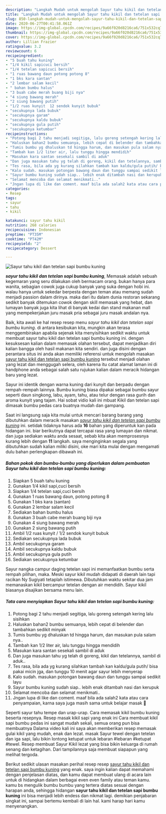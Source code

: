 ```yaml
---
description: "Langkah Mudah untuk mengolah Sayur tahu kikil dan tetelan sapi bumbu kuning, Enak"
title: "Langkah Mudah untuk mengolah Sayur tahu kikil dan tetelan sapi bumbu kuning, Enak"
slug: 850-langkah-mudah-untuk-mengolah-sayur-tahu-kikil-dan-tetelan-sapi-bumbu-kuning-enak
date: 2020-06-27T00:41:58.061Z
image: https://img-global.cpcdn.com/recipes/9a66f020d8216ca6/751x532cq70/sayur-tahu-kikil-dan-tetelan-sapi-bumbu-kuning-foto-resep-utama.jpg
thumbnail: https://img-global.cpcdn.com/recipes/9a66f020d8216ca6/751x532cq70/sayur-tahu-kikil-dan-tetelan-sapi-bumbu-kuning-foto-resep-utama.jpg
cover: https://img-global.cpcdn.com/recipes/9a66f020d8216ca6/751x532cq70/sayur-tahu-kikil-dan-tetelan-sapi-bumbu-kuning-foto-resep-utama.jpg
author: Lillian Frazier
ratingvalue: 3.2
reviewcount: 6
recipeingredient:
- "5 buah tahu kuning"
- "1/4 kikil sapicuci bersih"
- "1/4 tetelan sapicuci bersih"
- "1 ruas bawang daun potong potong 8"
- "1 bks kara santan"
- "2 lembar salam kecil"
- " bahan bumbu halus"
- "3 buah cabe merah buang biji nya"
- "4 siung bawang merah"
- "2 siung bawang putih"
- "1/2 ruas kunyit  12 sendok kunyit bubuk"
- "secukupnya lada bubuk"
- "secukupnya garam"
- "secukupnya kaldu bubuk"
- "secukupnya gula putih"
- "secukupnya ketumbar"
recipeinstructions:
- "Potong bagi 2 tahu menjadi segitiga, lalu goreng setengah kering lalu sisihkan"
- "Haluskan bahan2 bumbu semuanya, lebih cepat di belender dan tambahkan sedikit minyak"
- "Tumis bumbu yg dhaluskan td hingga harum, dan masukan pula salam nya.."
- "Tambah kan 1/2 liter air, lalu tunggu hingga mendidih"
- "Masukan kara santan sesekali sambil di aduk"
- "Dan juga masukan tahu yg telah di goreng, kikil dan tetelannya, sambil di aduk.."
- "Tes rasa, bila ada yg kurang silahkan tambah kan kaldu/gula putih/ bisa pakai micin jga, dan tunggu 10 menit agar sayur lebih menyerap"
- "Kalo sudah. masukan potongan bawang daun dan tunggu sampai sedikit layu"
- "Sayur bumbu kuning sudah siap.. lebih enak ditambah nasi dan kerupuk"
- "Selamat mencoba dan selamat menikmati.."
- "Jngan lupa di like dan coment. maaf bila ada salah2 kata atau cara penyampaian, karna saya juga masih sama untuk belajar masak 🙂"
categories:
- Resep
tags:
- sayur
- tahu
- kikil

katakunci: sayur tahu kikil 
nutrition: 268 calories
recipecuisine: Indonesian
preptime: "PT35M"
cooktime: "PT42M"
recipeyield: "2"
recipecategory: Dessert

---
```



![Sayur tahu kikil dan tetelan sapi bumbu kuning](https://img-global.cpcdn.com/recipes/9a66f020d8216ca6/751x532cq70/sayur-tahu-kikil-dan-tetelan-sapi-bumbu-kuning-foto-resep-utama.jpg)

<b><i>sayur tahu kikil dan tetelan sapi bumbu kuning</i></b>, Memasak adalah sebuah kegemaran yang seru dilakukan oleh bermacam orang. bukan hanya para wanita, sebagian cowok juga cukup banyak yang suka dengan hobi ini. walau hanya untuk sekedar berpesta dengan teman atau memang sudah menjadi passion dalam dirinya. maka dari itu dalam dunia restoran sekarang sedikit banyak ditemukan cowok dengan skill memasak yang hebat, dan lumayan banyak juga kita lihat di banyak kedai dan stand makanan mall yang mempekerjakan juru masak pria sebagai juru masak andalan nya.

Baik, kita awali ke hal resep resep menu <i>sayur tahu kikil dan tetelan sapi bumbu kuning</i>. di antara kesibukan kita, mungkin akan terasa menggembirakan apabila sejenak kita menyisihkan sedikit waktu untuk membuat sayur tahu kikil dan tetelan sapi bumbu kuning ini. dengan kesuksesan kalian dalam memasak olahan tersebut, dapat menjadikan diri kalian bangga oleh hasil makanan kita sendiri. dan juga disini dengan perantara situs ini anda akan memiliki referensi untuk mengolah masakan <u>sayur tahu kikil dan tetelan sapi bumbu kuning</u> tersebut menjadi olahan yang lezat dan menggugah selera, oleh karena itu catat alamat laman ini di handphone anda sebagai salah satu rujukan kalian dalam meracik hidangan baru yang lezat.

Sayur ini identik dengan warna kuning dari kunyit dan berpadu dengan rempah-rempah lainnya. Bumbu kuning biasa dipakai sebagai bumbu sayur seperti daun singkong, labu, ayam, tahu, atau telur dengan rasa gurih dan aroma kunyit yang tajam. Hai sobat vidio kali ini mbuat Kikil dan tetelan sapi dimasak bumbu pedas cara buatnya mudah dan gampang.


Saat ini langsung saja kita mulai untuk mencari barang barang yang dibutuhkan dalam meracik masakan <u><i>sayur tahu kikil dan tetelan sapi bumbu kuning</i></u> ini. setidak tidaknya harus ada <b>16</b> bahan yang diperuntuk kan pada hidangan ini. biar berikutnya dapat tercapai rasa yang lumayan dan nikmat. dan juga sediakan waktu anda sesaat, sebab kita akan memprosesnya kurang lebih dengan <b>11</b> langkah. saya menginginkan segala yang dibutuhkan sudah kalian miliki disini, oke mari kita mulai dengan mengamati dulu bahan perlengkapan dibawah ini.

<!--inarticleads1-->

##### Bahan pokok dan bumbu-bumbu yang diperlukan dalam pembuatan Sayur tahu kikil dan tetelan sapi bumbu kuning:

1. Siapkan 5 buah tahu kuning
1. Gunakan 1/4 kikil sapi,cuci bersih
1. Siapkan 1/4 tetelan sapi,cuci bersih
1. Gunakan 1 ruas bawang daun, potong potong 8
1. Gunakan 1 bks kara (santan)
1. Gunakan 2 lembar salam kecil
1. Sediakan  bahan bumbu halus
1. Gunakan 3 buah cabe merah buang biji nya
1. Gunakan 4 siung bawang merah
1. Gunakan 2 siung bawang putih
1. Ambil 1/2 ruas kunyit / 1/2 sendok kunyit bubuk
1. Sediakan secukupnya lada bubuk
1. Ambil secukupnya garam
1. Ambil secukupnya kaldu bubuk
1. Ambil secukupnya gula putih
1. Sediakan secukupnya ketumbar


Sayur nangka campur daging tetelan sapi ini memanfaatkan bumbu serta rempah pilihan, maka. Meski sayur kikil mudah didapati di daerah lain tapi racikan Ny Sugiyati tetaplah istimewa. Dibutuhkan waktu sekitar dua jam memanaskan kikil bercampur tetelan dengan air mendidih. Sayur kikil biasanya disajikan bersama menu lain. 

<!--inarticleads2-->

##### Tata cara menyiapkan Sayur tahu kikil dan tetelan sapi bumbu kuning:

1. Potong bagi 2 tahu menjadi segitiga, lalu goreng setengah kering lalu sisihkan
1. Haluskan bahan2 bumbu semuanya, lebih cepat di belender dan tambahkan sedikit minyak
1. Tumis bumbu yg dhaluskan td hingga harum, dan masukan pula salam nya..
1. Tambah kan 1/2 liter air, lalu tunggu hingga mendidih
1. Masukan kara santan sesekali sambil di aduk
1. Dan juga masukan tahu yg telah di goreng, kikil dan tetelannya, sambil di aduk..
1. Tes rasa, bila ada yg kurang silahkan tambah kan kaldu/gula putih/ bisa pakai micin jga, dan tunggu 10 menit agar sayur lebih menyerap
1. Kalo sudah. masukan potongan bawang daun dan tunggu sampai sedikit layu
1. Sayur bumbu kuning sudah siap.. lebih enak ditambah nasi dan kerupuk
1. Selamat mencoba dan selamat menikmati..
1. Jngan lupa di like dan coment. maaf bila ada salah2 kata atau cara penyampaian, karna saya juga masih sama untuk belajar masak 🙂


Seperti sayur tahu tempe dan urap-urap. Cara memasak kikil bumbu kuning beserta resepnya. Resep masak kikil sapi yang enak ini Cara membuat kikil sapi bumbu pedas ini sangat mudah sekali, semua orang pun bisa membuatnya Dalama video kali ini saya akan memberikan resep memasak gulai kikil yang mudah, enak dan lezat. masak Sayur tewel dengan tetelan dan iga sapi, lalu bikin lontong ketupat untuk lebaran #lebaran #ketupat #tewel. Resep membuat Sayur Kikil lezat yang bisa bikin keluarga di rumah senang dan ketagihan. Dari tampilannya saja membuat siapapun yang melihat tergoda. 

Berikut sedikit ulasan masakan perihal resep resep <u>sayur tahu kikil dan tetelan sapi bumbu kuning</u> yang enak. saya ingin kalian dapat memahami dengan penjelasan diatas, dan kamu dapat membuat ulang di acara lain untuk di hidangkan dalam berbagai even even family atau teman kamu. kamu bs mengulik bumbu bumbu yang tertera diatas sesuai dengan harapan anda, sehingga hidangan <b>sayur tahu kikil dan tetelan sapi bumbu kuning</b> ini bisa menjadi lebih endess dan nikmat lagi. demikian penjabaran singkat ini, sampai bertemu kembali di lain hal. kami harap hari kamu menyenangkan.
